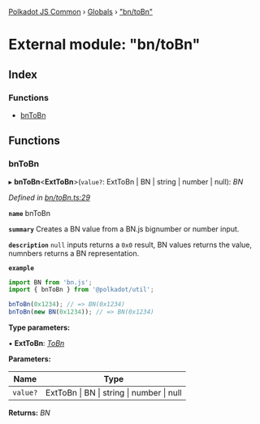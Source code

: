 [Polkadot JS Common](../README.md) › [Globals](../globals.md) › ["bn/toBn"](_bn_tobn_.md)

# External module: "bn/toBn"

## Index

### Functions

* [bnToBn](_bn_tobn_.md#bntobn)

## Functions

###  bnToBn

▸ **bnToBn**<**ExtToBn**>(`value?`: ExtToBn | BN | string | number | null): *BN*

*Defined in [bn/toBn.ts:29](https://github.com/polkadot-js/common/blob/241febb7/packages/util/src/bn/toBn.ts#L29)*

**`name`** bnToBn

**`summary`** Creates a BN value from a BN.js bignumber or number input.

**`description`** 
`null` inputs returns a `0x0` result, BN values returns the value, numnbers returns a BN representation.

**`example`** 
<BR>

```javascript
import BN from 'bn.js';
import { bnToBn } from '@polkadot/util';

bnToBn(0x1234); // => BN(0x1234)
bnToBn(new BN(0x1234)); // => BN(0x1234)
```

**Type parameters:**

▪ **ExtToBn**: *[ToBn](../interfaces/_types_.tobn.md)*

**Parameters:**

Name | Type |
------ | ------ |
`value?` | ExtToBn &#124; BN &#124; string &#124; number &#124; null |

**Returns:** *BN*
